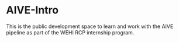 # AIVE-Intro

This is the public development space to learn and work with the AIVE pipeline as part of the WEHI RCP internship program.

